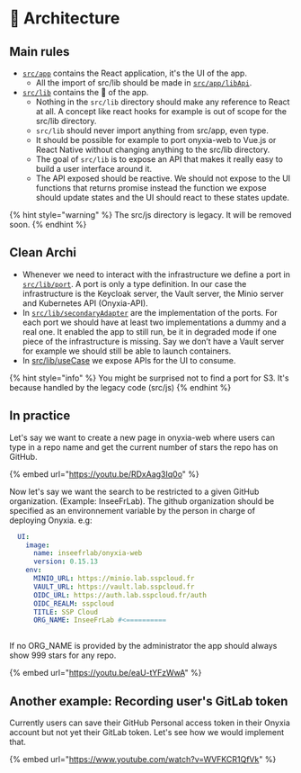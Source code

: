 # 📐 Architecture

## Main rules

* [`src/app`](https://github.com/InseeFrLab/onyxia-web/tree/main/src/app) contains the React application, it's the UI of the app.
  * All the import of src/lib should be made in [`src/app/libApi`](https://github.com/InseeFrLab/onyxia-web/tree/main/src/app/libApi).
* [`src/lib`](https://github.com/InseeFrLab/onyxia-web/tree/main/src/lib) contains the 🧠 of the app.
  * Nothing in the `src/lib` directory should make any reference to React at all. A concept like react hooks for example is out of scope for the src/lib directory.
  * `src/lib` should never import anything from src/app, even type.
  * It should be possible for example to port onyxia-web to Vue.js or React Native without changing anything to the src/lib directory.
  * The goal of `src/lib` is to expose an API that makes it really easy to build a user interface around it.
  * The API exposed should be reactive. We should not expose to the UI functions that returns promise instead the function we expose should update states and the UI should react to these states update.

{% hint style="warning" %}
The src/js directory is legacy. It will be removed soon.
{% endhint %}

## Clean Archi

* Whenever we need to interact with the infrastructure we define a port in [`src/lib/port`](https://github.com/InseeFrLab/onyxia-web/tree/main/src/lib/ports). A port is only a type definition. In our case the infrastructure is the Keycloak server, the Vault server, the Minio server and Kubernetes API (Onyxia-API).
* In [`src/lib/secondaryAdapter`](https://github.com/InseeFrLab/onyxia-web/tree/main/src/lib/secondaryAdapters) are the implementation of the ports. For each port we should have at least two implementations a dummy and a real one. It enabled the app to still run, be it in degraded mode if one piece of the infrastructure is missing. Say we don’t have a Vault server for example we should still be able to launch containers.
* In [src/lib/useCase](https://github.com/InseeFrLab/onyxia-web/tree/main/src/lib/useCases) we expose APIs for the UI to consume.

{% hint style="info" %}
You might be surprised not to find a port for S3. It's because handled by the legacy code (src/js)
{% endhint %}

## In practice

Let's say we want to create a new page in onyxia-web where users can type in a repo name and get the current number of stars the repo has on GitHub.

{% embed url="https://youtu.be/RDxAag3Iq0o" %}

Now let's say we want the search to be restricted to a given GitHub organization. (Example: InseeFrLab). The github organization should be specified as an environnement variable by the person in charge of deploying Onyxia. e.g:

```yaml
  UI:
    image:
      name: inseefrlab/onyxia-web
      version: 0.15.13
    env:
      MINIO_URL: https://minio.lab.sspcloud.fr
      VAULT_URL: https://vault.lab.sspcloud.fr
      OIDC_URL: https://auth.lab.sspcloud.fr/auth
      OIDC_REALM: sspcloud
      TITLE: SSP Cloud
      ORG_NAME: InseeFrLab #<==========
      
```

If no ORG\_NAME is provided by the administrator the app should always show 999 stars for any repo.

{% embed url="https://youtu.be/eaU-tYFzWwA" %}

## Another example: Recording user's GitLab token

Currently users can save their GitHub Personal access token in their Onyxia account but not yet their GitLab token. Let's see how we would implement that.

{% embed url="https://www.youtube.com/watch?v=WVFKCR1QfVk" %}
